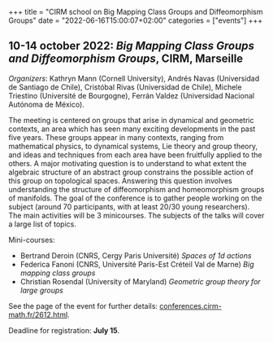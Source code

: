 +++
title = "CIRM school on Big Mapping Class Groups and Diffeomorphism Groups"
date = "2022-06-16T15:00:07+02:00"
categories = ["events"]
+++

## 10-14 october 2022: *Big Mapping Class Groups and Diffeomorphism Groups*, CIRM, Marseille

*Organizers*: Kathryn Mann (Cornell University), Andrés Navas (Universidad de Santiago de Chile), Cristóbal Rivas (Universidad de Chile), Michele Triestino (Université de Bourgogne), Ferrán Valdez (Universidad Nacional Autónoma de México).

The meeting is centered on groups that arise in dynamical and geometric contexts, an area which has seen many exciting developments in the past five years. These groups appear in many contexts, ranging from mathematical physics, to dynamical systems, Lie theory and group theory, and ideas and techniques from each area have been fruitfully applied to the others. A major motivating question is to understand to what extent the algebraic structure of an abstract group constrains the possible action of this group on topological spaces. Answering this question involves understanding the structure of diffeomorphism and homeomorphism groups of manifolds. The goal of the conference is to gather people working on the subject (around 70 participants, with at least 20/30 young researchers). The main activities will be 3 minicourses. The subjects of the talks will cover a large list of topics.

Mini-courses:

- Bertrand Deroin (CNRS, Cergy Paris Université) *Spaces of 1d actions*
- Federica Fanoni (CNRS, Université Paris-Est Créteil Val de Marne) *Big mapping class groups*
- Christian Rosendal (University of Maryland) *Geometric group theory for large groups*

See the page of the event for further details: [conferences.cirm-math.fr/2612.html](https://conferences.cirm-math.fr/2612.html).

Deadline for registration: **July 15**.
